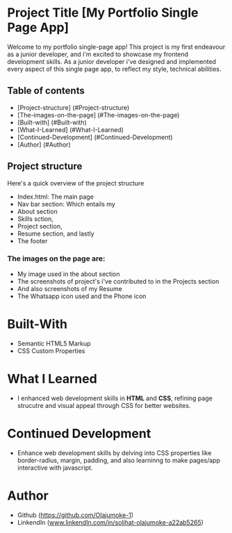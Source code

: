 # Project Title [My Portfolio Single Page App]

Welcome to my portfolio single-page app! This project is my first endeavour as a junior developer,
and i'm excited to showcase my frontend development skills. As a junior developer i've designed and implemented every aspect of this single page app,
 to reflect my style, technical abilities.
  
 ## Table of contents 

 - [Project-structure] (#Project-structure)
 - [The-images-on-the-page] (#The-images-on-the-page)
 - [Built-with] (#Built-with)
 - [What-I-Learned] (#What-I-Learned)
 - [Continued-Development] (#Continued-Development)
 - [Author] (#Author)
## Project structure
  Here's a quick overview of the project structure
 - Index.html: The main page
 - Nav bar section: Which entails my
- About section
-  Skills sction,
-  Project section, 
- Resume section, and lastly 
- The footer
### The images on the page are: 
* My image used in the about section
* The screenshots of project's i've contributed to in the Projects section
* And also screenshots of my Resume
* The Whatsapp icon used and the Phone icon

# Built-With
- Semantic HTML5 Markup
- CSS Custom Properties

# What I Learned
- I enhanced web development skills in **HTML** and **CSS**, refining page strucutre and visual appeal through CSS for better websites.
# Continued Development
- Enhance web development skills by delving into CSS properties like border-radius, margin, padding, and also learninng to make pages/app
 interactive with javascript.
# Author
- Github (https://github.com/Olajumoke-1)
- LinkendIn (www.linkendIn.com/in/solihat-olajumoke-a22ab5265)


 